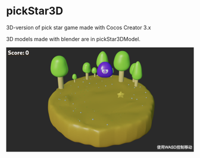 # pickStar3D
3D-version of pick star game made with Cocos Creator 3.x

3D models made with blender are in pickStar3DModel.

![游戏截图](https://github.com/la-vie-est-belle/pickStar3D/blob/master/screenshot.png)

